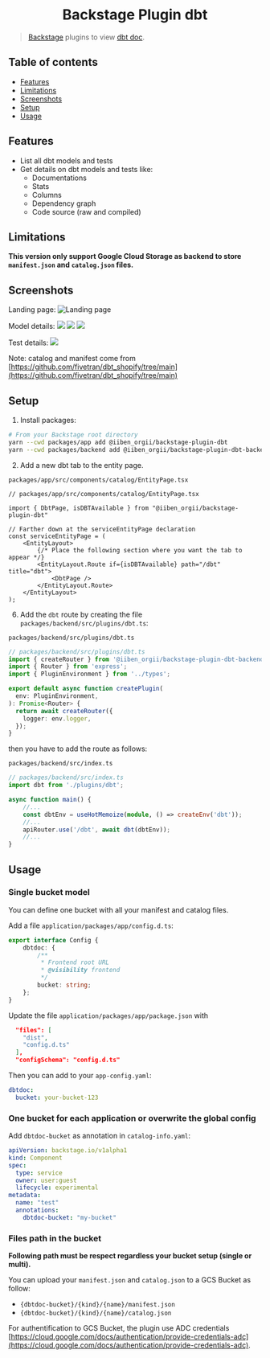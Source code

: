 <h1 align="center">Backstage Plugin dbt</h1>

> [Backstage](https://backstage.io/) plugins to view [dbt doc](https://www.getdbt.com/product/data-documentation/).

## Table of contents

<!-- toc -->

-   [Features](#features)
-   [Limitations](#limitations)
-   [Screenshots](#screenshots)
-   [Setup](#setup)
-   [Usage](#usage)

## Features

- List all dbt models and tests
- Get details on dbt models and tests like:
   - Documentations
   - Stats
   - Columns
   - Dependency graph
   - Code source (raw and compiled) 

## Limitations

**This version only support Google Cloud Storage as backend to store `manifest.json`
and `catalog.json` files.**

## Screenshots

Landing page:
![Landing page](doc/landing.png)

Model details:
![](doc/model_details_1.png)
![](doc/model_details_dependency.png)
![](doc/model_details_code.png)

Test details:
![](doc/test_details.png)

Note: catalog and manifest come from [https://github.com/fivetran/dbt_shopify/tree/main](https://github.com/fivetran/dbt_shopify/tree/main)

## Setup

1. Install packages:

```bash
# From your Backstage root directory
yarn --cwd packages/app add @iiben_orgii/backstage-plugin-dbt
yarn --cwd packages/backend add @iiben_orgii/backstage-plugin-dbt-backend
```

2. Add a new dbt tab to the entity page.

`packages/app/src/components/catalog/EntityPage.tsx`

```tsx
// packages/app/src/components/catalog/EntityPage.tsx

import { DbtPage, isDBTAvailable } from "@iiben_orgii/backstage-plugin-dbt"

// Farther down at the serviceEntityPage declaration
const serviceEntityPage = (
    <EntityLayout>
        {/* Place the following section where you want the tab to appear */}
        <EntityLayout.Route if={isDBTAvailable} path="/dbt" title="dbt">
            <DbtPage />
        </EntityLayout.Route>
    </EntityLayout>
);
```

6. Add the `dbt` route by creating the file `packages/backend/src/plugins/dbt.ts`:

`packages/backend/src/plugins/dbt.ts`

```ts
// packages/backend/src/plugins/dbt.ts
import { createRouter } from '@iiben_orgii/backstage-plugin-dbt-backend';
import { Router } from 'express';
import { PluginEnvironment } from '../types';

export default async function createPlugin(
  env: PluginEnvironment,
): Promise<Router> {
  return await createRouter({
    logger: env.logger,
  });
}
```

then you have to add the route as follows:

`packages/backend/src/index.ts`

```ts
// packages/backend/src/index.ts
import dbt from './plugins/dbt';

async function main() {
    //...
    const dbtEnv = useHotMemoize(module, () => createEnv('dbt'));
    //...
    apiRouter.use('/dbt', await dbt(dbtEnv));
    //...
}
```

## Usage

### Single bucket model

You can define one bucket with all your manifest and catalog files.

Add a file `application/packages/app/config.d.ts`:
```ts
export interface Config {
    dbtdoc: {
        /**
         * Frontend root URL
         * @visibility frontend
         */
        bucket: string;
    };
}
```

Update the file `application/packages/app/package.json` with

```json
  "files": [
    "dist",
    "config.d.ts"
  ],
  "configSchema": "config.d.ts"
```

Then you can add to your `app-config.yaml`:
```yaml
dbtdoc:
  bucket: your-bucket-123
```

### One bucket for each application or overwrite the global config

Add `dbtdoc-bucket` as annotation in `catalog-info.yaml`:

```yaml
apiVersion: backstage.io/v1alpha1
kind: Component
spec:
  type: service
  owner: user:guest
  lifecycle: experimental
metadata:
  name: "test"
  annotations:
    dbtdoc-bucket: "my-bucket"
```

### Files path in the bucket

**Following path must be respect regardless your bucket setup (single or multi).**

You can upload your `manifest.json` and `catalog.json` to a GCS Bucket as follow:
- `{dbtdoc-bucket}/{kind}/{name}/manifest.json`
- `{dbtdoc-bucket}/{kind}/{name}/catalog.json`

For authentification to GCS Bucket, the plugin use ADC credentials [https://cloud.google.com/docs/authentication/provide-credentials-adc](https://cloud.google.com/docs/authentication/provide-credentials-adc).